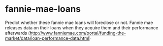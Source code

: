 # fannie-mae-loans
Predict whether these fannie mae loans will foreclose or not. Fannie mae releases data on their loans when they acquire them and their performance afterwards (http://www.fanniemae.com/portal/funding-the-market/data/loan-performance-data.html)
